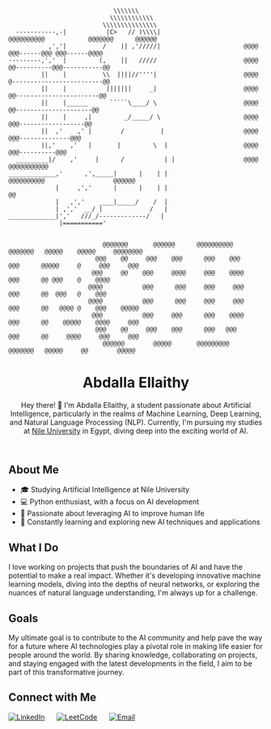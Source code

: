                                  \\\\\\\
                                \\\\\\\\\\\\
                              \\\\\\\\\\\\\\\
      -----------,-|           |C>   // )\\\\|                    @@@@@@@@@@            @@@@@@@      @@@@@@
               ,','|          /    || ,'/////|                       @@@@            @@@------@@@ @@@------@@@@
    ---------,','  |         (,    ||   /////                        @@@@           @@----------@@@-----------@@
             ||    |          \\  ||||//''''|                        @@@@           @-------------------------@@
             ||    |           |||||||     _|                        @@@@           @@-----------------------@@
             ||    |______      `````\____/ \                        @@@@            @@---------------------@@
             ||    |     ,|         _/_____/ \                       @@@@             @@@------------------@@
             ||  ,'    ,' |        /          |                      @@@@               @@@--------------@@@
             ||,'    ,'   |       |         \  |                     @@@@                 @@@----------@@@
      _________|/    ,'     |      /           | |                   @@@@                   @@@@@@@@@@@
    _____________,'      ,',_____|      |    | |                  @@@@@@@@@@                   @@@@@@
                 |     ,','      |      |    | |                                                 @@
                 |   ,','    ____|_____/    /  |
                 | ,','  __/ |             /   |
    _____________|','   ///_/-------------/   |
                  |==========='
      
    
                              @@@@@@@       @@@@@@      @@@@@@@@@@     @@@@@@@   @@@@@    @@@@@     @@@@@@@@
                            @@@    @@     @@@    @@@      @@@    @@@     @@@      @@@@@     @     @@@     @@@  
                           @@@     @@    @@@     @@@@     @@@    @@@@    @@@      @@ @@@    @    @@@@  
                          @@@@           @@@      @@@     @@@     @@@    @@@      @@  @@@   @    @@@ 
                          @@@@           @@@      @@@     @@@     @@@    @@@      @@   @@@@ @    @@@    @@@@@ 
                           @@@           @@@     @@@      @@@    @@@@    @@@      @@    @@@@@    @@@@     @@@
                            @@@    @@     @@@    @@@      @@@   @@@      @@@      @@     @@@@     @@@     @@@
                              @@@@@@        @@@@@       @@@@@@@@@      @@@@@@@   @@@@@     @@        @@@@@
                                                                              

<body>
    <header>
        <h1>Abdalla Ellaithy</h1>
        <p>Hey there! 👋 I'm Abdalla Ellaithy, a student passionate about Artificial Intelligence, particularly in the realms of Machine Learning, Deep Learning, and Natural Language Processing (NLP). Currently, I'm pursuing my studies at <a href="http://www.nu.edu.eg">Nile University</a> in Egypt, diving deep into the exciting world of AI.</p>
    </header>

  <section>
      <h2>About Me</h2>
      <ul>
          <li>🎓 Studying Artificial Intelligence at Nile University</li>
          <li>💻 Python enthusiast, with a focus on AI development</li>
          <li>🤖 Passionate about leveraging AI to improve human life</li>
          <li>🌱 Constantly learning and exploring new AI techniques and applications</li>
      </ul>
  </section>

  <section>
      <h2>What I Do</h2>
      <p>I love working on projects that push the boundaries of AI and have the potential to make a real impact. Whether it's developing innovative machine learning models, diving into the depths of neural networks, or exploring the nuances of natural language understanding, I'm always up for a challenge.</p>
  </section>

  <section>
      <h2>Goals</h2>
      <p>My ultimate goal is to contribute to the AI community and help pave the way for a future where AI technologies play a pivotal role in making life easier for people around the world. By sharing knowledge, collaborating on projects, and staying engaged with the latest developments in the field, I aim to be part of this transformative journey.</p>
  </section>

## Connect with Me

[![LinkedIn](https://cdn.icon-icons.com/icons2/2530/PNG/256/linkedin_button_icon_151847.png)](https://www.linkedin.com/in/abdallaellaithy/)
&nbsp;&nbsp;&nbsp;&nbsp;
[![LeetCode](https://cdn.icon-icons.com/icons2/2530/PNG/256/leetcode_button_icon_151892.png)](https://leetcode.com/abdallaellaithy/)
&nbsp;&nbsp;&nbsp;&nbsp;
[![Email](https://github.com/abdallaellaithy/Gmail-image/blob/main/gmail_button_icon_151848.png?raw=true)](mailto:abdallaellaithy@gmail.com)




</body>
</html>

